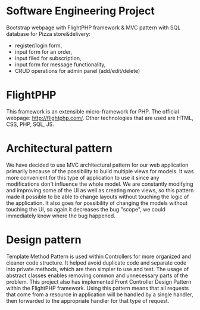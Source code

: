 # Software Engineering Project

Bootstrap webpage with FlightPHP framework & MVC pattern with SQL database for Pizza store&delivery:
- register/login form,
- input form for an order, 
- input filed for subscription,
- input form for message functionality,
- CRUD operations for admin panel (add/edit/delete)


# FlightPHP

This framework is an extensible micro-framework for PHP. The official webpage: http://flightphp.com/. Other technologies that are used are HTML, CSS, PHP, SQL, JS.

# Architectural pattern

We have decided to use MVC architectural pattern for our web application primarily because of the possibility to build multiple views for models. It was more convenient for this type of application to use it since any modifications don't influence the whole model. We are constantly modifying and improving some of the UI as well as creating more views, so this pattern made it possible to be able to change layouts without touching the logic of the application. It also goes for possibility of changing the models without touching the UI, so again it decreases the bug "scope", we could immediately know where the bug happened.

# Design pattern

Template Method Pattern is used within Controllers for more organized and cleaner code structure. It helped avoid duplicate code and separate code into private methods, which are then simpler to use and test. The usage of abstract classes enables removing common and unnecessary parts of the problem. This project also has implemented Front Controller 
Design Pattern within the FlightPHP framework. Using this pattern means that all requests that come from a resource in application will be handled by a single handler, then forwarded to the appropriate handler for that type of request. 




